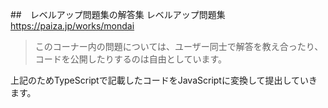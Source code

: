 ##　レベルアップ問題集の解答集
レベルアップ問題集 https://paiza.jp/works/mondai

> このコーナー内の問題については、ユーザー同士で解答を教え合ったり、コードを公開したりするのは自由としています。

上記のためTypeScriptで記載したコードをJavaScriptに変換して提出していきます。
